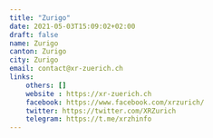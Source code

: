 ```yaml
---
title: "Zurigo"
date: 2021-05-03T15:09:02+02:00
draft: false
name: Zurigo
canton: Zurigo
city: Zurigo
email: contact@xr-zuerich.ch 
links:
    others: []
    website : https://xr-zuerich.ch
    facebook: https://www.facebook.com/xrzurich/
    twitter: https://twitter.com/XRZurich
    telegram: https://t.me/xrzhinfo
---
```


